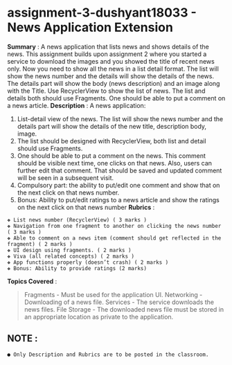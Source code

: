 # assignment-3-dushyant18033 - News Application Extension

**Summary** :
A news application that lists news and shows details of the news. This assignment builds upon
assignment 2 where you started a service to download the images and you showed the title of
recent news only. Now you need to show all the news in a list detail format. The list will show the
news number and the details will show the details of the news. The details part will show the
body (news description) and an image along with the Title. Use RecyclerView to show the list of
news. The list and details both should use Fragments. One should be able to put a comment on
a news article.
**Description** :
A news application:
1) List-detail view of the news. The list will show the news number and the details part will
show the details of the new title, description body, image.
2) The list should be designed with RecyclerView, both list and detail should use
Fragments.
3) One should be able to put a comment on the news. This comment should be visible next
time, one clicks on that news. Also, users can further edit that comment. That should be
saved and updated comment will be seen in a subsequent visit.
4) Compulsory part: the ability to put/edit one comment and show that on the next click on
that news number.
5) Bonus: Ability to put/edit ratings to a news article and show the ratings on the next click
on that news number
**Rubrics** :

```
❖ List news number (RecyclerView) ( 3 marks )
❖ Navigation from one fragment to another on clicking the news number ( 3 marks )
❖ Able to comment on a news item (comment should get reflected in the fragment) ( 2 marks )
❖ UI design using fragments. ( 2 marks )
❖ Viva (all related concepts) ( 2 marks )
❖ App functions properly (doesn’t crash) ( 2 marks )
❖ Bonus: Ability to provide ratings (2 marks)
```

**Topics Covered** :
> Fragments - Must be used for the application UI.
> Networking - Downloading of a news file.
> Services - The service downloads the news files.
> File Storage - The downloaded news file must be stored in an appropriate location as private
to the application.

## NOTE :

```
● Only Description and Rubrics are to be posted in the classroom.
```
